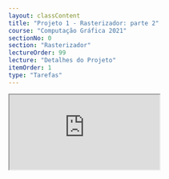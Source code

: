 ```yaml
---
layout: classContent
title: "Projeto 1 - Rasterizador: parte 2"
course: "Computação Gráfica 2021"
sectionNo: 0
section: "Rasterizador"
lectureOrder: 99
lecture: "Detalhes do Projeto"
itemOrder: 1
type: "Tarefas"
---
```


<iframe src="https://docs.google.com/document/d/e/2PACX-1vTZDr0x5TPP4AZYTKVsWy9Cd2SdNBaCj73IyAdPB-DqbcOzGdfwtJdNn-zRUrOrHw/pub?embedded=true"></iframe>